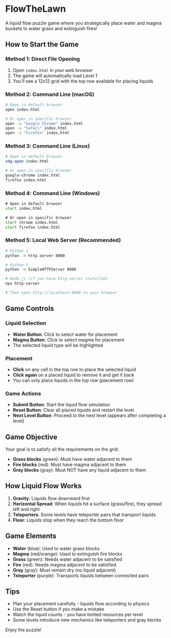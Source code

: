 # FlowTheLawn

A liquid flow puzzle game where you strategically place water and magma buckets to water grass and extinguish fires!

## How to Start the Game

### Method 1: Direct File Opening
1. Open `index.html` in your web browser
2. The game will automatically load Level 1
3. You'll see a 12x12 grid with the top row available for placing liquids

### Method 2: Command Line (macOS)
```bash
# Open in default browser
open index.html

# Or open in specific browser
open -a "Google Chrome" index.html
open -a "Safari" index.html
open -a "Firefox" index.html
```

### Method 3: Command Line (Linux)
```bash
# Open in default browser
xdg-open index.html

# Or open in specific browser
google-chrome index.html
firefox index.html
```

### Method 4: Command Line (Windows)
```cmd
# Open in default browser
start index.html

# Or open in specific browser
start chrome index.html
start firefox index.html
```

### Method 5: Local Web Server (Recommended)
```bash
# Python 3
python -m http.server 8000

# Python 2
python -m SimpleHTTPServer 8000

# Node.js (if you have http-server installed)
npx http-server

# Then open http://localhost:8000 in your browser
```

## Game Controls

### Liquid Selection
- **Water Button**: Click to select water for placement
- **Magma Button**: Click to select magma for placement
- The selected liquid type will be highlighted

### Placement
- **Click** on any cell in the top row to place the selected liquid
- **Click again** on a placed liquid to remove it and get it back
- You can only place liquids in the top row (placement row)

### Game Actions
- **Submit Button**: Start the liquid flow simulation
- **Reset Button**: Clear all placed liquids and restart the level
- **Next Level Button**: Proceed to the next level (appears after completing a level)

## Game Objective

Your goal is to satisfy all the requirements on the grid:

- **Grass blocks** (green): Must have water adjacent to them
- **Fire blocks** (red): Must have magma adjacent to them  
- **Gray blocks** (gray): Must NOT have any liquid adjacent to them

## How Liquid Flow Works

1. **Gravity**: Liquids flow downward first
2. **Horizontal Spread**: When liquids hit a surface (grass/fire), they spread left and right
3. **Teleporters**: Some levels have teleporter pairs that transport liquids
4. **Floor**: Liquids stop when they reach the bottom floor

## Game Elements

- **Water** (blue): Used to water grass blocks
- **Magma** (red/orange): Used to extinguish fire blocks
- **Grass** (green): Needs water adjacent to be satisfied
- **Fire** (red): Needs magma adjacent to be satisfied
- **Gray** (gray): Must remain dry (no liquid adjacent)
- **Teleporter** (purple): Transports liquids between connected pairs

## Tips

- Plan your placement carefully - liquids flow according to physics
- Use the Reset button if you make a mistake
- Watch the liquid counts - you have limited resources per level
- Some levels introduce new mechanics like teleporters and gray blocks

Enjoy the puzzle!
